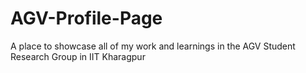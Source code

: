 # AGV-Profile-Page
A place to showcase all of my work and learnings in the AGV Student Research Group in IIT Kharagpur
